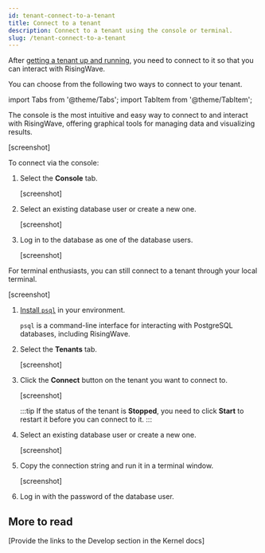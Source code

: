 ```yaml
---
id: tenant-connect-to-a-tenant
title: Connect to a tenant
description: Connect to a tenant using the console or terminal.
slug: /tenant-connect-to-a-tenant
---
```


After [getting a tenant up and running](tenant-manage-tenants.md#create-a-tenant), you need to connect to it so that you can interact with RisingWave.

You can choose from the following two ways to connect to your tenant.

import Tabs from '@theme/Tabs';
import TabItem from '@theme/TabItem';

<Tabs>

<TabItem value="console" label="Console">

The console is the most intuitive and easy way to connect to and interact with RisingWave, offering graphical tools for managing data and visualizing results.

[screenshot]

To connect via the console:


1. Select the **Console** tab.

    [screenshot]

2. Select an existing database user or create a new one.

    [screenshot]

3. Log in to the database as one of the database users.

    [screenshot]
 
    
</TabItem>

<TabItem value="terminal" label="Terminal">

For terminal enthusiasts, you can still connect to a tenant through your local terminal.

[screenshot]

1. [Install `psql`](https://www.risingwave.dev/docs/current/install-psql-without-postgresql/) in your environment.

    `psql` is a command-line interface for interacting with PostgreSQL databases, including RisingWave.

2. Select the **Tenants** tab.
    
    [screenshot]
    
3. Click the **Connect** button on the tenant you want to connect to.
    
    [screenshot]

    :::tip
    If the status of the tenant is **Stopped**, you need to click **Start** to restart it before you can connect to it.
    :::
    
4. Select an existing database user or create a new one.
    
    [screenshot]
    
5. Copy the connection string and run it in a terminal window.
    
    [screenshot]
    
6. Log in with the password of the database user.


</TabItem>

</Tabs>

## More to read

[Provide the links to the Develop section in the Kernel docs]